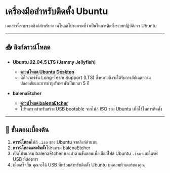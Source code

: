 # เครื่องมือสำหรับติดตั้ง Ubuntu

เอกสารนี้รวบรวมลิงก์สำหรับดาวน์โหลดโปรแกรมที่จำเป็นในการติดตั้งระบบปฏิบัติการ Ubuntu

---

## 📥 ลิงก์ดาวน์โหลด

- **Ubuntu 22.04.5 LTS (Jammy Jellyfish)**
  - **[ดาวน์โหลด Ubuntu Desktop](https://ubuntu.com/download/desktop)**
  - นี่คือเวอร์ชัน Long-Term Support (LTS) ซึ่งหมายถึงจะได้รับการอัปเดตความปลอดภัยและการบำรุงรักษาฟรีเป็นเวลา 5 ปี

- **balenaEtcher**
  - **[ดาวน์โหลด balenaEtcher](https://etcher.balena.io/)**
  - โปรแกรมสำหรับสร้าง USB bootable จากไฟล์ ISO ของ Ubuntu เพื่อใช้ในการติดตั้ง

---

## 📝 ขั้นตอนเบื้องต้น

1.  **ดาวน์โหลด**ไฟล์ `.iso` ของ Ubuntu จากลิงก์ด้านบน
2.  **ดาวน์โหลดและติดตั้ง**โปรแกรม balenaEtcher
3.  เปิดโปรแกรม balenaEtcher และทำตามขั้นตอนเพื่อเลือกไฟล์ Ubuntu `.iso` และไดรฟ์ USB ที่ต้องการ
4.  เมื่อเสร็จสิ้น คุณจะได้ USB ที่พร้อมสำหรับติดตั้ง Ubuntu บนคอมพิวเตอร์ของคุณ
